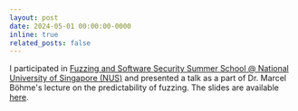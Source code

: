 ```yaml
---
layout: post
date: 2024-05-01 00:00:00-0000
inline: true
related_posts: false
---
```


I participated in [Fuzzing and Software Security Summer School @ National University of Singapore (NUS)](https://fuzzing.comp.nus.edu.sg/Program.html) and presented a talk as a part of Dr. Marcel Böhme's lecture on the predictability of fuzzing. The slides are available [here](https://www.dropbox.com/scl/fi/yuaymj1hjfbrxfn9ykvox/24.05.30-FuzzngSummerSchool.pdf?rlkey=7beqgi122y9rktgz89yq4pl55&st=nvrfzyls&dl=0).